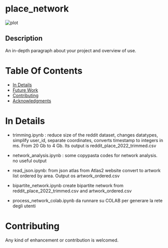 # place_network

![plot](.assets/img/pic.png)


## Description

An in-depth paragraph about your project and overview of use.


# Table Of Contents
-  [In Details](#in-details)
-  [Future Work](#future-work)
-  [Contributing](#contributing)
-  [Acknowledgments](#acknowledgments)


# In Details

- trimming.ipynb : reduce size of the reddit dataset, changes datatypes, simplify user_id, separate coordinates, converts timestamp to integers in ms. From 20 Gb to 4 Gb. Its output is reddit_place_2022_trimmed.csv


- network_analysis.ipynb : some copypasta codes for network analysis. no useful output

- read_json.ipynb: from json atlas from Atlas2 website convert to artwork list ordered by area. Output os artwork_ordered.csv

- bipartite_network.ipynb create bipartite network from reddit_place_2022_trimmed.csv and artwork_ordered.csv

- process_network_colab.ipynb da runnare su COLAB per generare la rete degli utenti

<!--
```
├──  latin_library_text  -  bigger database of txt files
│
├──  library reduced and super_reduced  -  smaller version of database
    │
    └────  script_generator.py
```
-->


# Contributing
Any kind of enhancement or contribution is welcomed.
